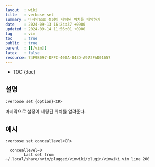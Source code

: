 ```yaml
---
layout  : wiki
title   : verbose set
summary : 마지막으로 설정이 세팅된 위치를 파악하기
date    : 2024-09-13 16:24:37 +0900
updated : 2024-09-14 11:56:01 +0900
tag     : vim
toc     : true
public  : true
parent  : [[/vim]]
latex   : false
resource: 74F9B097-DFFC-400A-843D-A972FAD01657
---
```

* TOC
{:toc}

## 설명
`:verbose set {option}<CR>`

마지막으로 설정이 세팅된 위치를 알려준다.

## 예시
```
:verbose set conceallevel<CR>

  conceallevel=0
        Last set from ~/.local/share/nvim/plugged/vimwiki/plugin/vimwiki.vim line 200
```
